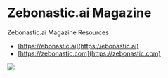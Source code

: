 # Zebonastic.ai Magazine 
Zebonastic.ai Magazine Resources

* [https://ebonastic.ai](https://ebonastic.ai)
* [https://zebonastic.com](https://zebonastic.com)      

<img src="https://raw.githubusercontent.com/aiskunks/zebonastic/main/IMG/Small_Zebo_Mag.png">





